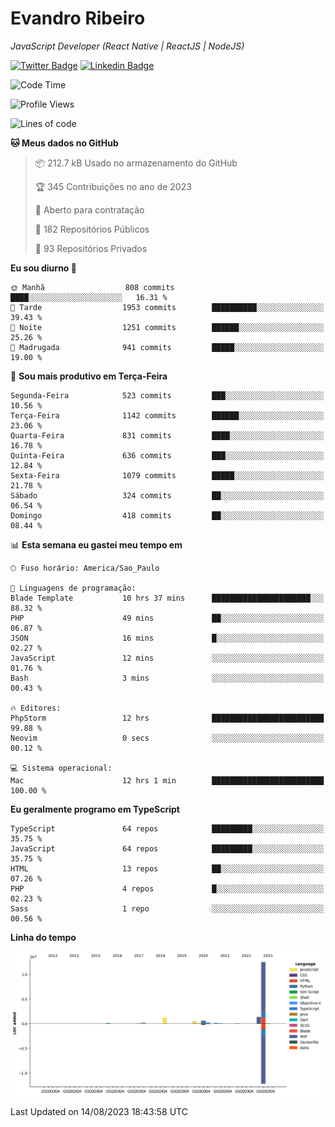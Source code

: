 # Evandro **Ribeiro**

*JavaScript Developer (React Native | ReactJS | NodeJS)*

[![Twitter Badge](https://img.shields.io/badge/-@ribeiroevandro-201B2D?style=flat-square&labelColor=201B2D&logo=twitter&logoColor=white&link=https://twitter.com/ribeiroevandro)](https://twitter.com/ribeiroevandro) 
[![Linkedin Badge](https://img.shields.io/badge/-Evandro%20Ribeiro-201B2D?style=flat-square&logo=Linkedin&logoColor=white&link=https://www.linkedin.com/in/ribeiroevandro)](https://www.linkedin.com/in/ribeiroevandro) 


<!--START_SECTION:waka-->
![Code Time](http://img.shields.io/badge/Code%20Time-3%2C344%20hrs%2056%20mins-blue)

![Profile Views](http://img.shields.io/badge/Visualizac%C3%B5es%20do%20perfil-2-blue)

![Lines of code](https://img.shields.io/badge/Desde%20o%20Hello%20World%20eu%20escrevi-17.2%20million%20linhas%20de%20c%C3%B3digo-blue)

**🐱 Meus dados no GitHub** 

> 📦 212.7 kB Usado no armazenamento do GitHub 
 > 
> 🏆 345 Contribuições no ano de 2023
 > 
> 💼 Aberto para contratação
 > 
> 📜 182 Repositórios Públicos 
 > 
> 🔑 93 Repositórios Privados 
 > 
**Eu sou diurno 🐤** 

```text
🌞 Manhã                  808 commits         ████░░░░░░░░░░░░░░░░░░░░░   16.31 % 
🌆 Tarde                  1953 commits        ██████████░░░░░░░░░░░░░░░   39.43 % 
🌃 Noite                  1251 commits        ██████░░░░░░░░░░░░░░░░░░░   25.26 % 
🌙 Madrugada              941 commits         █████░░░░░░░░░░░░░░░░░░░░   19.00 % 
```
📅 **Sou mais produtivo em Terça-Feira** 

```text
Segunda-Feira            523 commits         ███░░░░░░░░░░░░░░░░░░░░░░   10.56 % 
Terça-Feira              1142 commits        ██████░░░░░░░░░░░░░░░░░░░   23.06 % 
Quarta-Feira             831 commits         ████░░░░░░░░░░░░░░░░░░░░░   16.78 % 
Quinta-Feira             636 commits         ███░░░░░░░░░░░░░░░░░░░░░░   12.84 % 
Sexta-Feira              1079 commits        █████░░░░░░░░░░░░░░░░░░░░   21.78 % 
Sábado                   324 commits         ██░░░░░░░░░░░░░░░░░░░░░░░   06.54 % 
Domingo                  418 commits         ██░░░░░░░░░░░░░░░░░░░░░░░   08.44 % 
```


📊 **Esta semana eu gastei meu tempo em** 

```text
🕑︎ Fuso horário: America/Sao_Paulo

💬 Linguagens de programação: 
Blade Template           10 hrs 37 mins      ██████████████████████░░░   88.32 % 
PHP                      49 mins             ██░░░░░░░░░░░░░░░░░░░░░░░   06.87 % 
JSON                     16 mins             █░░░░░░░░░░░░░░░░░░░░░░░░   02.27 % 
JavaScript               12 mins             ░░░░░░░░░░░░░░░░░░░░░░░░░   01.76 % 
Bash                     3 mins              ░░░░░░░░░░░░░░░░░░░░░░░░░   00.43 % 

🔥 Editores: 
PhpStorm                 12 hrs              █████████████████████████   99.88 % 
Neovim                   0 secs              ░░░░░░░░░░░░░░░░░░░░░░░░░   00.12 % 

💻 Sistema operacional: 
Mac                      12 hrs 1 min        █████████████████████████   100.00 % 
```

**Eu geralmente programo em TypeScript** 

```text
TypeScript               64 repos            █████████░░░░░░░░░░░░░░░░   35.75 % 
JavaScript               64 repos            █████████░░░░░░░░░░░░░░░░   35.75 % 
HTML                     13 repos            ██░░░░░░░░░░░░░░░░░░░░░░░   07.26 % 
PHP                      4 repos             █░░░░░░░░░░░░░░░░░░░░░░░░   02.23 % 
Sass                     1 repo              ░░░░░░░░░░░░░░░░░░░░░░░░░   00.56 % 
```



**Linha do tempo**

![Lines of Code chart](https://raw.githubusercontent.com/ribeiroevandro/ribeiroevandro/main/assets/bar_graph.png)


 Last Updated on 14/08/2023 18:43:58 UTC
<!--END_SECTION:waka-->
